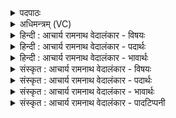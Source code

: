 <details><summary>पदपाठः</summary>

ए꣣षः꣢। प्र꣣त्ने꣡न꣢। म꣡न्म꣢꣯ना। दे꣣वः꣢। दे꣣वे꣡भ्यः꣢। प꣡रि꣢꣯। क꣡विः꣢। वि꣡प्रे꣢꣯ण। वि। प्रे꣣ण। वावृधे। ७५९।
</details>

<details><summary>अधिमन्त्रम् (VC)</summary>

- पवमानः सोमः
- मेधातिथिः काण्वः
- गायत्री
- षड्जः
</details>

<details><summary>हिन्दी : आचार्य रामनाथ वेदालंकार - विषयः</summary>

अगले मन्त्र में पुनः उसी विषय का वर्णन है।
</details>

<details><summary>हिन्दी : आचार्य रामनाथ वेदालंकार - पदार्थः</summary>

पदार्थान्वयभाषाः -  (एषः) यह (देवः) प्रकाशक, (कविः) बुद्धिमान् परमात्मारूप सोम (प्रत्नेन मन्मना) पुरातन वैदिक स्तोत्र द्वारा (देवेभ्यः) दिव्य गुणों के प्रदान के लिए (विप्रेण) बुद्धिमान् विद्वान् उपासक के द्वारा (परि वावृधे) चारों ओर बढ़ता है ॥२॥ परमात्मा में वस्तुतः बढ़ना रूप धर्म न होने से यहाँ असम्बन्ध में सम्बन्ध रूप अतिशयोक्ति अलङ्कार है ॥२॥
</details>

<details><summary>हिन्दी : आचार्य रामनाथ वेदालंकार - भावार्थः</summary>

भावार्थभाषाः -  उपासक से वेदमन्त्रों द्वारा भली-भाँति उपासना किया गया परमात्मा सर्वत्र प्रचार पाकर मानो बढ़ता है ॥२॥
</details>

<details><summary>संस्कृत : आचार्य रामनाथ वेदालंकार - विषयः</summary>

अथ पुनस्तमेव विषयमाह।
</details>

<details><summary>संस्कृत : आचार्य रामनाथ वेदालंकार - पदार्थः</summary>

पदार्थान्वयभाषाः -  (एषः) अयम् (देवः) प्रकाशकः (कविः) मेधावी सोमः परमात्मा (प्रत्नेन मन्मना२) पुराणेन वैदिकस्तोत्रेण (देवेभ्यः) दिव्यगुणेभ्यः, दिव्यगुणप्रदानाय इत्यर्थः (विप्रेण) मेधाविना विदुषा उपासकेन, तद्द्वारा इत्यर्थः (परि वावृधे) परितो वर्धते ॥२॥ अत्र परमात्मनि वस्तुतो वृद्धेरभावाद् असम्बन्धे सम्बन्धरूपोऽतिशयोक्तिरलङ्कारः ॥२॥
</details>

<details><summary>संस्कृत : आचार्य रामनाथ वेदालंकार - भावार्थः</summary>

भावार्थभाषाः -  उपासकेन वेदमन्त्रद्वारा सम्यगुपासितः परमात्मा सर्वत्र प्रचारं प्राप्य वृद्धिंगत इव भवति ॥२॥
</details>

<details><summary>संस्कृत : आचार्य रामनाथ वेदालंकार - पादटिप्पनी</summary>

टिप्पणी:   १. ऋ० ९।४२।२, ‘धार॑या पवते सु॒तः’ इति तृतीयः पादः। २. प्रत्नेन पुराणेन मन्मना साधनेन स्तोत्रेण युक्तः—इति सा०। मन्म बलमभिधीयते, बलेन—इति वि०।
</details>